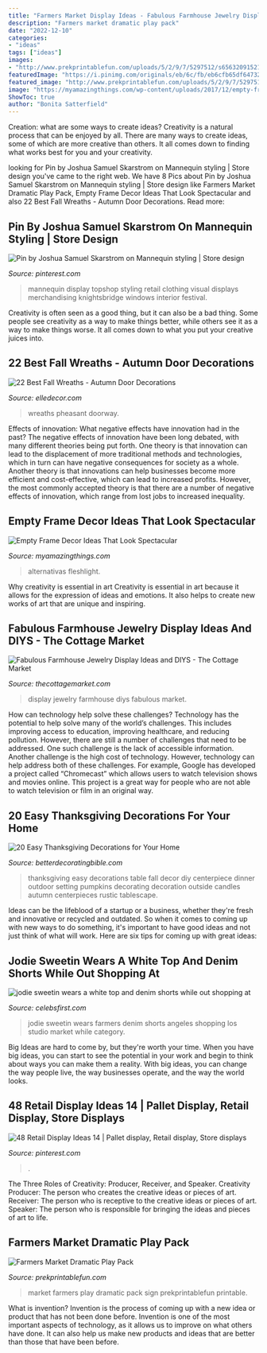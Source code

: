 ```yaml
---
title: "Farmers Market Display Ideas - Fabulous Farmhouse Jewelry Display Ideas And Diys"
description: "Farmers market dramatic play pack"
date: "2022-12-10"
categories:
- "ideas"
tags: ["ideas"]
images:
- "http://www.prekprintablefun.com/uploads/5/2/9/7/5297512/s656320915217186071_p191_i20_w720.jpeg?width=640"
featuredImage: "https://i.pinimg.com/originals/eb/6c/fb/eb6cfb65df6473263f2323f87f2e3ee4.jpg"
featured_image: "http://www.prekprintablefun.com/uploads/5/2/9/7/5297512/s656320915217186071_p191_i20_w720.jpeg?width=640"
image: "https://myamazingthings.com/wp-content/uploads/2017/12/empty-frame-decor-2.jpg"
ShowToc: true
author: "Bonita Satterfield"
---
```



Creation: what are some ways to create ideas?
Creativity is a natural process that can be enjoyed by all. There are many ways to create ideas, some of which are more creative than others. It all comes down to finding what works best for you and your creativity.

	

		
looking for Pin by Joshua Samuel Skarstrom on Mannequin styling | Store design you've came to the right web. We have 8 Pics about Pin by Joshua Samuel Skarstrom on Mannequin styling | Store design like Farmers Market Dramatic Play Pack, Empty Frame Decor Ideas That Look Spectacular and also 22 Best Fall Wreaths - Autumn Door Decorations. Read more:
		
    
## Pin By Joshua Samuel Skarstrom On Mannequin Styling | Store Design

<img loading=lazy src="https://i.pinimg.com/originals/eb/6c/fb/eb6cfb65df6473263f2323f87f2e3ee4.jpg" onerror="this.onerror=null;this.src='https://tse3.mm.bing.net/th?id=OIP.n83CZt7o2fao00bcQk7WfwHaJ4&amp;pid=15.1';" alt="Pin by Joshua Samuel Skarstrom on Mannequin styling | Store design">

_Source: pinterest.com_

>mannequin display topshop styling retail clothing visual displays merchandising knightsbridge windows interior festival. 

	

Creativity is often seen as a good thing, but it can also be a bad thing. Some people see creativity as a way to make things better, while others see it as a way to make things worse. It all comes down to what you put your creative juices into.

    
## 22 Best Fall Wreaths - Autumn Door Decorations

<img loading=lazy src="https://hips.hearstapps.com/hmg-prod.s3.amazonaws.com/images/fall-wreaths-8-1501528320.jpeg?crop=1xw:1xh;center,top&amp;resize=768:*" onerror="this.onerror=null;this.src='https://tse1.mm.bing.net/th?id=OIP.2VmyK3J0P007OvAc_j855wHaHa&amp;pid=15.1';" alt="22 Best Fall Wreaths - Autumn Door Decorations">

_Source: elledecor.com_

>wreaths pheasant doorway. 

	

Effects of innovation: What negative effects have innovation had in the past?
The negative effects of innovation have been long debated, with many different theories being put forth. One theory is that innovation can lead to the displacement of more traditional methods and technologies, which in turn can have negative consequences for society as a whole. Another theory is that innovations can help businesses become more efficient and cost-effective, which can lead to increased profits. However, the most commonly accepted theory is that there are a number of negative effects of innovation, which range from lost jobs to increased inequality.

    
## Empty Frame Decor Ideas That Look Spectacular

<img loading=lazy src="https://myamazingthings.com/wp-content/uploads/2017/12/empty-frame-decor-2.jpg" onerror="this.onerror=null;this.src='https://tse1.mm.bing.net/th?id=OIP.oX_xSXcDDjGnBsm3xNWchgAAAA&amp;pid=15.1';" alt="Empty Frame Decor Ideas That Look Spectacular">

_Source: myamazingthings.com_

>alternativas fleshlight. 

	

Why creativity is essential in art
Creativity is essential in art because it allows for the expression of ideas and emotions. It also helps to create new works of art that are unique and inspiring.

    
## Fabulous Farmhouse Jewelry Display Ideas And DIYS - The Cottage Market

<img loading=lazy src="http://thecottagemarket.com/wp-content/uploads/2018/05/Jewelry2.jpg" onerror="this.onerror=null;this.src='https://tse2.mm.bing.net/th?id=OIP.jgx49Fb6h8rBRGGejdBrKQHaLH&amp;pid=15.1';" alt="Fabulous Farmhouse Jewelry Display Ideas and DIYS - The Cottage Market">

_Source: thecottagemarket.com_

>display jewelry farmhouse diys fabulous market. 

	

How can technology help solve these challenges?
Technology has the potential to help solve many of the world’s challenges. This includes improving access to education, improving healthcare, and reducing pollution. However, there are still a number of challenges that need to be addressed. One such challenge is the lack of accessible information. Another challenge is the high cost of technology. However, technology can help address both of these challenges. For example, Google has developed a project called “Chromecast” which allows users to watch television shows and movies online. This project is a great way for people who are not able to watch television or film in an original way.

    
## 20 Easy Thanksgiving Decorations For Your Home

<img loading=lazy src="http://betterdecoratingbible.com/wp-content/uploads/2013/11/22-easy-thanksgiving-decor-table-how-to-candles-centerpiece-fall-leaves-pumpkins-squashes-dinin-table-front-door-projects-last-minute-diy-ideas-vases-place-mats.jpg" onerror="this.onerror=null;this.src='https://tse4.mm.bing.net/th?id=OIP.2DYiOBdNUg1x9bk_SBgS2gHaLD&amp;pid=15.1';" alt="20 Easy Thanksgiving Decorations for Your Home">

_Source: betterdecoratingbible.com_

>thanksgiving easy decorations table fall decor diy centerpiece dinner outdoor setting pumpkins decorating decoration outside candles autumn centerpieces rustic tablescape. 

	

Ideas can be the lifeblood of a startup or a business, whether they're fresh and innovative or recycled and outdated. So when it comes to coming up with new ways to do something, it's important to have good ideas and not just think of what will work. Here are six tips for coming up with great ideas:

    
## Jodie Sweetin Wears A White Top And Denim Shorts While Out Shopping At

<img loading=lazy src="http://www.celebsfirst.com/wp-content/uploads/2019/08/jodie-sweetin-wears-a-white-top-and-denim-shorts-while-out-shopping-at-the-farmers-market-in-studio-city-los-angeles-180819_2.jpg" onerror="this.onerror=null;this.src='https://tse3.mm.bing.net/th?id=OIP.0Vw1UIVOIyhGkUpHjlAW5QHaLH&amp;pid=15.1';" alt="jodie sweetin wears a white top and denim shorts while out shopping at">

_Source: celebsfirst.com_

>jodie sweetin wears farmers denim shorts angeles shopping los studio market while category. 

	

Big Ideas are hard to come by, but they're worth your time. When you have big ideas, you can start to see the potential in your work and begin to think about ways you can make them a reality. With big ideas, you can change the way people live, the way businesses operate, and the way the world looks.

    
## 48 Retail Display Ideas 14 | Pallet Display, Retail Display, Store Displays

<img loading=lazy src="https://i.pinimg.com/736x/fb/0e/23/fb0e233bf6aa80957706e9c4021e3eb5.jpg" onerror="this.onerror=null;this.src='https://tse4.mm.bing.net/th?id=OIP.QxBC1_5C113YXm1wnxXq5AHaJ3&amp;pid=15.1';" alt="48 Retail Display Ideas 14 | Pallet display, Retail display, Store displays">

_Source: pinterest.com_

>. 

	

The Three Roles of Creativity: Producer, Receiver, and Speaker.
Creativity Producer: The person who creates the creative ideas or pieces of art.
Receiver: The person who is receptive to the creative ideas or pieces of art. 
Speaker: The person who is responsible for bringing the ideas and pieces of art to life.

    
## Farmers Market Dramatic Play Pack

<img loading=lazy src="http://www.prekprintablefun.com/uploads/5/2/9/7/5297512/s656320915217186071_p191_i20_w720.jpeg?width=640" onerror="this.onerror=null;this.src='https://tse1.mm.bing.net/th?id=OIP.Mo0iebZSQVoLUIRtqTiHggHaJ3&amp;pid=15.1';" alt="Farmers Market Dramatic Play Pack">

_Source: prekprintablefun.com_

>market farmers play dramatic pack sign prekprintablefun printable. 

	

What is invention?
Invention is the process of coming up with a new idea or product that has not been done before. Invention is one of the most important aspects of technology, as it allows us to improve on what others have done. It can also help us make new products and ideas that are better than those that have been before.

